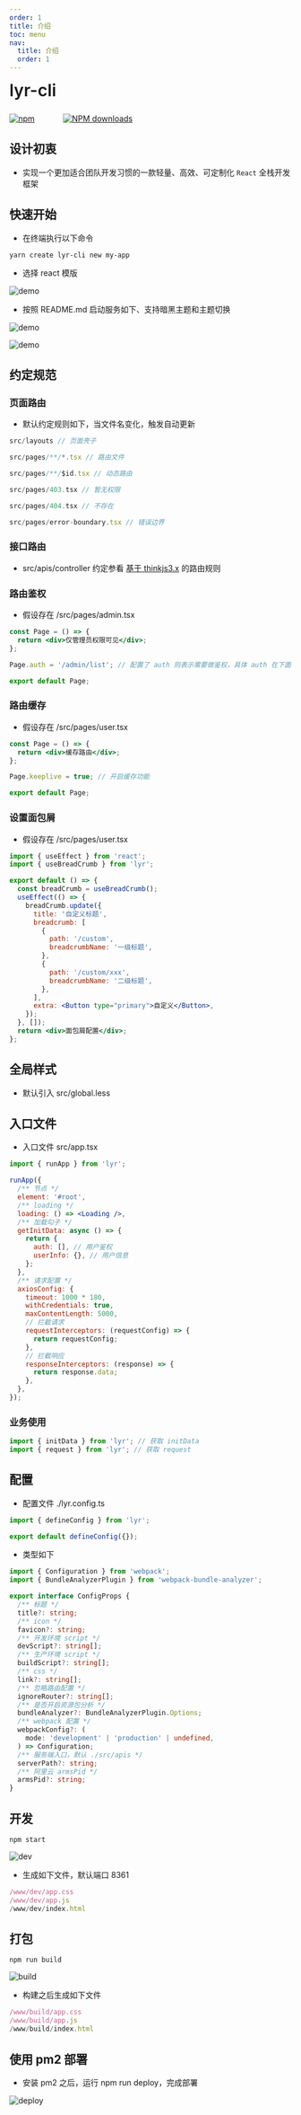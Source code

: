 ```yaml
---
order: 1
title: 介绍
toc: menu
nav:
  title: 介绍
  order: 1
---
```


<div style="display:flex;align-items:center;margin-bottom:24px">
  <span style="font-size:30px;font-weight:600;display:inline-block;">lyr-cli</span>
</div>
<p style="display:flex;justify-content:space-between;width:220px">
  <a href="https://npmmirror.com/package/lyr-cli">
    <img alt="npm" src="http://center.yunliang.cloud/npm/version?package=lyr-cli">
  </a>
  <a href="https://npmmirror.com/package/lyr-cli">
    <img alt="NPM downloads" src="http://center.yunliang.cloud/npm/downloads?package=lyr-cli">
  </a>
</p>

## 设计初衷

- 实现一个更加适合团队开发习惯的一款轻量、高效、可定制化 `React` 全栈开发框架

## 快速开始

- 在终端执行以下命令

```shell
yarn create lyr-cli new my-app
```

- 选择 react 模版

![demo](http://lyr-cli-oss.oss-cn-beijing.aliyuncs.com/assets/base1.png)

- 按照 README.md 启动服务如下、支持暗黑主题和主题切换

![demo](http://lyr-cli-oss.oss-cn-beijing.aliyuncs.com/assets/mode3.png)

![demo](http://lyr-cli-oss.oss-cn-beijing.aliyuncs.com/assets/mode4.png)

## 约定规范

### 页面路由

- 默认约定规则如下，当文件名变化，触发自动更新

```jsx | pure
src/layouts // 页面壳子

src/pages/**/*.tsx // 路由文件

src/pages/**/$id.tsx // 动态路由

src/pages/403.tsx // 暂无权限

src/pages/404.tsx // 不存在

src/pages/error-boundary.tsx // 错误边界
```

### 接口路由

- src/apis/controller 约定参看 [基于 thinkjs3.x](https://thinkjs.org/zh-cn/doc/3.0/controller.html) 的路由规则

### 路由鉴权

- 假设存在 /src/pages/admin.tsx

```jsx | pure
const Page = () => {
  return <div>仅管理员权限可见</div>;
};

Page.auth = '/admin/list'; // 配置了 auth 则表示需要做鉴权，具体 auth 在下面的 getInitData 方法中返回

export default Page;
```

### 路由缓存

- 假设存在 /src/pages/user.tsx

```jsx | pure
const Page = () => {
  return <div>缓存路由</div>;
};

Page.keeplive = true; // 开启缓存功能

export default Page;
```

### 设置面包屑

- 假设存在 /src/pages/user.tsx

```jsx | pure
import { useEffect } from 'react';
import { useBreadCrumb } from 'lyr';

export default () => {
  const breadCrumb = useBreadCrumb();
  useEffect(() => {
    breadCrumb.update({
      title: '自定义标题',
      breadcrumb: [
        {
          path: '/custom',
          breadcrumbName: '一级标题',
        },
        {
          path: '/custom/xxx',
          breadcrumbName: '二级标题',
        },
      ],
      extra: <Button type="primary">自定义</Button>,
    });
  }, []);
  return <div>面包屑配置</div>;
};
```

## 全局样式

- 默认引入 src/global.less

## 入口文件

- 入口文件 src/app.tsx

```jsx | pure
import { runApp } from 'lyr';

runApp({
  /** 节点 */
  element: '#root',
  /** loading */
  loading: () => <Loading />,
  /** 加载勾子 */
  getInitData: async () => {
    return {
      auth: [], // 用户鉴权
      userInfo: {}, // 用户信息
    };
  },
  /** 请求配置 */
  axiosConfig: {
    timeout: 1000 * 180,
    withCredentials: true,
    maxContentLength: 5000,
    // 拦截请求
    requestInterceptors: (requestConfig) => {
      return requestConfig;
    },
    // 拦截响应
    responseInterceptors: (response) => {
      return response.data;
    },
  },
});
```

### 业务使用

```jsx | pure
import { initData } from 'lyr'; // 获取 initData
import { request } from 'lyr'; // 获取 request
```

## 配置

- 配置文件 ./lyr.config.ts

```ts | pure
import { defineConfig } from 'lyr';

export default defineConfig({});
```

- 类型如下

```ts | pure
import { Configuration } from 'webpack';
import { BundleAnalyzerPlugin } from 'webpack-bundle-analyzer';

export interface ConfigProps {
  /** 标题 */
  title?: string;
  /** icon */
  favicon?: string;
  /** 开发环境 script */
  devScript?: string[];
  /** 生产环境 script */
  buildScript?: string[];
  /** css */
  link?: string[];
  /** 忽略路由配置 */
  ignoreRouter?: string[];
  /** 是否开启资源包分析 */
  bundleAnalyzer?: BundleAnalyzerPlugin.Options;
  /** webpack 配置 */
  webpackConfig?: (
    mode: 'development' | 'production' | undefined,
  ) => Configuration;
  /** 服务端入口，默认 ./src/apis */
  serverPath?: string;
  /** 阿里云 armsPid */
  armsPid?: string;
}
```

## 开发

```shell
npm start
```

![dev](http://lyr-cli-oss.oss-cn-beijing.aliyuncs.com/assets/watch.png)

- 生成如下文件，默认端口 8361

```jsx | pure
/www/dev/app.css
/www/dev/app.js
/www/dev/index.html
```

## 打包

```shell
npm run build
```

![build](http://lyr-cli-oss.oss-cn-beijing.aliyuncs.com/assets/build.png)

- 构建之后生成如下文件

```jsx | pure
/www/build/app.css
/www/build/app.js
/www/build/index.html
```

## 使用 pm2 部署

- 安装 pm2 之后，运行 npm run deploy，完成部署

![deploy](http://lyr-cli-oss.oss-cn-beijing.aliyuncs.com/assets/deploy.png)
